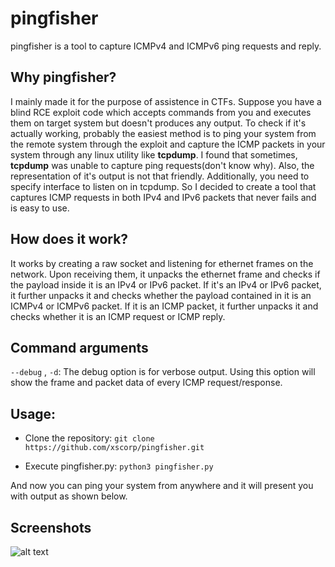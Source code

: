 # pingfisher
pingfisher is a tool to capture ICMPv4 and ICMPv6 ping requests and reply.

## Why pingfisher?
I mainly made it for the purpose of assistence in CTFs. Suppose you have a blind RCE exploit code which accepts commands from you and executes them on target system but doesn't produces any output. To check if it's actually working, probably the easiest method is to ping your system from the remote system through the exploit and capture the ICMP packets in your system through any linux utility like **tcpdump**.
I found that sometimes, **tcpdump** was unable to capture ping requests(don't know why). Also, the representation of it's output is not that friendly. Additionally, you need to specify interface to listen on in tcpdump. So I decided to create a tool that captures ICMP requests in both IPv4 and IPv6 packets that never fails and is easy to use.

## How does it work?
It works by creating a raw socket and listening for ethernet frames on the network. Upon receiving them, it unpacks the ethernet frame and checks if the payload inside it is an IPv4 or IPv6 packet. If it's an IPv4 or IPv6 packet, it further unpacks it and checks whether the payload contained in it is an ICMPv4 or ICMPv6 packet. If it is an ICMP packet, it further unpacks it and checks whether it is an ICMP request or ICMP reply.

## Command arguments
```--debug``` , ```-d```: The debug option is for verbose output. Using this option will show the frame and packet data of every ICMP request/response.

## Usage:
* Clone the repository:
```git clone https://github.com/xscorp/pingfisher.git```

* Execute pingfisher.py:
```python3 pingfisher.py```

And now you can ping your system from anywhere and it will present you with output as shown below.

## Screenshots
![alt text](media/pingfisher_output.png)

